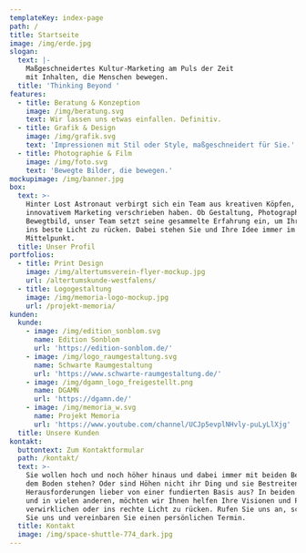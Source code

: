 ```yaml
---
templateKey: index-page
path: /
title: Startseite
image: /img/erde.jpg
slogan:
  text: |-
    Maßgeschneidertes Kultur-Marketing am Puls der Zeit
    mit Inhalten, die Menschen bewegen.
  title: 'Thinking Beyond '
features:
  - title: Beratung & Konzeption
    image: /img/beratung.svg
    text: Wir lassen uns etwas einfallen. Definitiv.
  - title: Grafik & Design
    image: /img/grafik.svg
    text: 'Impressionen mit Stil oder Style, maßgeschneidert für Sie.'
  - title: Photographie & Film
    image: /img/foto.svg
    text: 'Bewegte Bilder, die bewegen.'
mockupimage: /img/banner.jpg
box:
  text: >-
    Hinter Lost Astronaut verbirgt sich ein Team aus kreativen Köpfen, die sich
    innovativem Marketing verschrieben haben. Ob Gestaltung, Photographie oder
    Bewegtbild, unser Team setzt seine gesammelte Erfahrung ein, um Ihr Projekt
    ins beste Licht zu rücken. Dabei stehen Sie und Ihre Idee immer im
    Mittelpunkt.
  title: Unser Profil
portfolios:
  - title: Print Design
    image: /img/altertumsverein-flyer-mockup.jpg
    url: /altertumskunde-westfalens/
  - title: Logogestaltung
    image: /img/memoria-logo-mockup.jpg
    url: /projekt-memoria/
kunden:
  kunde:
    - image: /img/edition_sonblom.svg
      name: Edition Sonblom
      url: 'https://edition-sonblom.de/'
    - image: /img/logo_raumgestaltung.svg
      name: Schwarte Raumgestaltung
      url: 'https://www.schwarte-raumgestaltung.de/'
    - image: /img/dgamn_logo_freigestellt.png
      name: DGAMN
      url: 'https://dgamn.de/'
    - image: /img/memoria_w.svg
      name: Projekt Memoria
      url: 'https://www.youtube.com/channel/UCJp5evplNHvly-puLyLlXjg'
  title: Unsere Kunden
kontakt:
  buttontext: Zum Kontaktformular
  path: /kontakt/
  text: >-
    Sie wollen hoch und noch höher hinaus und dabei immer mit beiden Beinen auf
    dem Boden stehen? Oder sind Höhen nicht ihr Ding und sie Bestreiten Ihre
    Herausforderungen lieber von einer fundierten Basis aus? In beiden Fällen
    und in vielen anderen, möchten wir Ihnen helfen Ihre Visionen und Pläne zu
    verwirklichen oder ins rechte Licht zu rücken. Rufen Sie uns an, schreiben
    Sie uns und vereinbaren Sie einen persönlichen Termin.  
  title: Kontakt
  image: /img/space-shuttle-774_dark.jpg
---
```


